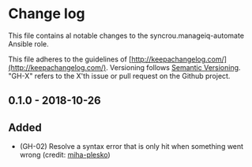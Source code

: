 # Change log

This file contains al notable changes to the syncrou.manageiq-automate Ansible role.

This file adheres to the guidelines of [http://keepachangelog.com/](http://keepachangelog.com/). Versioning follows [Semantic Versioning](http://semver.org/). "GH-X" refers to the X'th issue or pull request on the Github project.

## 0.1.0 - 2018-10-26

## Added

- (GH-02) Resolve a syntax error that is only hit when something went wrong (credit: [miha-plesko](https://github.com/miha-plesko))
